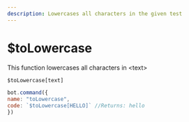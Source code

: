 ```yaml
---
description: Lowercases all characters in the given test
---
```


# $toLowercase

This function lowercases all characters in \<text>

```javascript
$toLowercase[text]
```

```javascript
bot.command({
name: "toLowercase",
code: `$toLowercase[HELLO]` //Returns: hello
})
```
